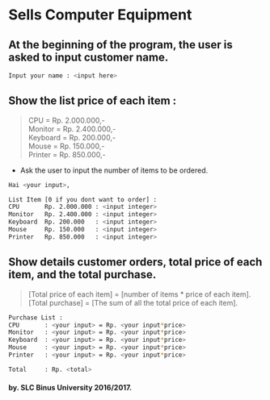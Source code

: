 # Sells Computer Equipment

## At the beginning of the program, the user is asked to input customer name. 

```sh
Input your name : <input here>
```

## Show the list price of each item :

> CPU = Rp. 2.000.000,-  
> Monitor = Rp. 2.400.000,-  
> Keyboard = Rp. 200.000,-  
> Mouse = Rp. 150.000,-  
> Printer = Rp. 850.000,-  


* Ask the user to input the number of items to be ordered.  

```sh
Hai <your input>,

List Item [0 if you dont want to order] :
CPU       Rp. 2.000.000 : <input integer>
Monitor   Rp. 2.400.000 : <input integer>
Keyboard  Rp. 200.000   : <input integer>
Mouse     Rp. 150.000   : <input integer>
Printer   Rp. 850.000   : <input integer>
```

## Show details customer orders, total price of each item, and the total purchase.

> [Total price of each item] = [number of items * price of each item].  
> [Total purchase] =  [The sum of all the total price of each item]. 

```sh
Purchase List :
CPU       : <your input> = Rp. <your input*price>
Monitor   : <your input> = Rp. <your input*price>
Keyboard  : <your input> = Rp. <your input*price>
Mouse     : <your input> = Rp. <your input*price>
Printer   : <your input> = Rp. <your input*price>

Total     : Rp. <total>
```

#### by. SLC Binus University 2016/2017.  